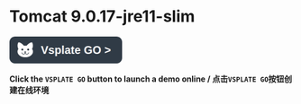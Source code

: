 # Tomcat 9.0.17-jre11-slim

<a href="https://www.vsplate.com/?docker-compose=https://github.com/vsplate/dcenvs/tomcat/9.0.17-jre11-slim"><img alt="VSPLATE GO" src="https://raw.githubusercontent.com/vsplate/images/master/vsgo_btn.png" width="200px"></a>

**Click the `VSPLATE GO` button to launch a demo online / 点击`VSPLATE GO`按钮创建在线环境**